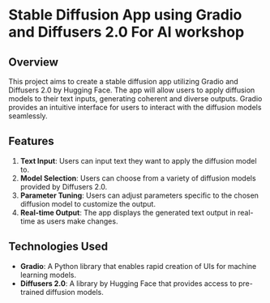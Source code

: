 # Stable Diffusion App using Gradio and Diffusers 2.0 For AI workshop

## Overview
This project aims to create a stable diffusion app utilizing Gradio and Diffusers 2.0 by Hugging Face. The app will allow users to apply diffusion models to their text inputs, generating coherent and diverse outputs. Gradio provides an intuitive interface for users to interact with the diffusion models seamlessly.

## Features
1. **Text Input**: Users can input text they want to apply the diffusion model to.
2. **Model Selection**: Users can choose from a variety of diffusion models provided by Diffusers 2.0.
3. **Parameter Tuning**: Users can adjust parameters specific to the chosen diffusion model to customize the output.
4. **Real-time Output**: The app displays the generated text output in real-time as users make changes.

## Technologies Used
- **Gradio**: A Python library that enables rapid creation of UIs for machine learning models.
- **Diffusers 2.0**: A library by Hugging Face that provides access to pre-trained diffusion models.



